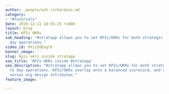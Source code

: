 ```yaml
---
author: _people/ash-richardson.md
category:
- "#tutorials"
date: 2019-12-11 18:55:25 +1000
layout: blog
title: KPIs OKRs
sub_heading: "#stratapp allows you to set KPIs/OKRs for both strategic and day to
  day operations."
video_id: 9XizSOEagtk
banner_image: ''
slug: kpis okrs inside stratapp
seo_title: 'KPIs OKRs inside #stratapp'
seo_description: "#stratapp allows you to set KPIs/OKRs for both strategic and day
  to day operations. KPIs/OKRs overlay onto a balanced scorecard, and can be filtered
  versus org design attributes."
feature_image: ''

---
```

